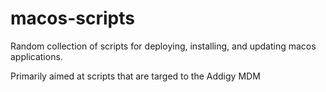 # macos-scripts
Random collection of scripts for deploying, installing, and updating macos applications.

Primarily aimed at scripts that are targed to the Addigy MDM
